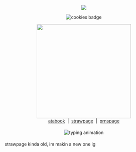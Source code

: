 <p align="center">
  <img src=https://i.postimg.cc/DyfSQNfg/text.gif/>
</p>
<p align="center">
<p align="center">
  <img src="https://img.shields.io/badge/screaming_in_public_restrooms%20-prank-red.svg" alt="cookies badge" /><br>
  
</p>

</p>
<p align="center">
  <img src="https://i.postimg.cc/fbFbVxT2/Untitled5-20251025074847-removebg-preview.png" width="300"><br>
<a href="https://tshirtawarenessday.atabook.org/" target="_blank">atabook</a> &nbsp;|&nbsp;
  <a href="https://ifeelveryhard.straw.page/" target="_blank">strawpage</a> &nbsp;|&nbsp;
  <a href="https://en.pronouns.page/@stevexgarretyaoi" target="_blank">prnspage</a>
<p align="center" style="margin-top: 20px; margin-bottom: 20px;">
  <img src="https://readme-typing-svg.demolab.com/?lines=AAAAAAAAAAAAAAAAAAAAAAAAAAAAAAAAAAAAAAAAAAAAAAAAAAAAAAAAAA.&color=FFFFFF&size=15" alt="typing animation" />
</p>

strawpage kinda old, im makin a new one ig
